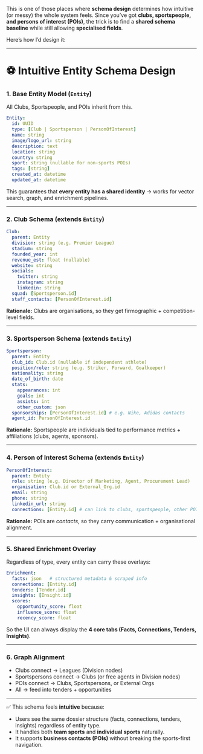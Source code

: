 This is one of those places where **schema design** determines how intuitive (or messy) the whole system feels. Since you’ve got **clubs, sportspeople, and persons of interest (POIs)**, the trick is to find a **shared schema baseline** while still allowing **specialised fields**.

Here’s how I’d design it:

---

# ⚽ Intuitive Entity Schema Design

### 1. **Base Entity Model** (`Entity`)

All Clubs, Sportspeople, and POIs inherit from this.

```yaml
Entity:
  id: UUID
  type: [Club | Sportsperson | PersonOfInterest]
  name: string
  image/logo_url: string
  description: text
  location: string
  country: string
  sport: string (nullable for non-sports POIs)
  tags: [string]
  created_at: datetime
  updated_at: datetime
```

This guarantees that **every entity has a shared identity** → works for vector search, graph, and enrichment pipelines.

---

### 2. **Club Schema** (extends `Entity`)

```yaml
Club:
  parent: Entity
  division: string (e.g. Premier League)
  stadium: string
  founded_year: int
  revenue_est: float (nullable)
  website: string
  socials: 
    twitter: string
    instagram: string
    linkedin: string
  squad: [Sportsperson.id]
  staff_contacts: [PersonOfInterest.id]
```

**Rationale:** Clubs are organisations, so they get firmographic + competition-level fields.

---

### 3. **Sportsperson Schema** (extends `Entity`)

```yaml
Sportsperson:
  parent: Entity
  club_id: Club.id (nullable if independent athlete)
  position/role: string (e.g. Striker, Forward, Goalkeeper)
  nationality: string
  date_of_birth: date
  stats: 
    appearances: int
    goals: int
    assists: int
    other_custom: json
  sponsorships: [PersonOfInterest.id] # e.g. Nike, Adidas contacts
  agent_id: PersonOfInterest.id
```

**Rationale:** Sportspeople are individuals tied to performance metrics + affiliations (clubs, agents, sponsors).

---

### 4. **Person of Interest Schema** (extends `Entity`)

```yaml
PersonOfInterest:
  parent: Entity
  role: string (e.g. Director of Marketing, Agent, Procurement Lead)
  organisation: Club.id or External_Org.id
  email: string
  phone: string
  linkedin_url: string
  connections: [Entity.id] # can link to clubs, sportspeople, other POIs
```

**Rationale:** POIs are *contacts*, so they carry communication + organisational alignment.

---

### 5. **Shared Enrichment Overlay**

Regardless of type, every entity can carry these overlays:

```yaml
Enrichment:
  facts: json   # structured metadata & scraped info
  connections: [Entity.id]
  tenders: [Tender.id]
  insights: [Insight.id]
  scores: 
    opportunity_score: float
    influence_score: float
    recency_score: float
```

So the UI can always display the **4 core tabs (Facts, Connections, Tenders, Insights)**.

---

### 6. **Graph Alignment**

* Clubs connect → Leagues (Division nodes)
* Sportspersons connect → Clubs (or free agents in Division nodes)
* POIs connect → Clubs, Sportspersons, or External Orgs
* All → feed into tenders + opportunities

---

✅ This schema feels **intuitive** because:

* Users see the same dossier structure (facts, connections, tenders, insights) regardless of entity type.
* It handles both **team sports** and **individual sports** naturally.
* It supports **business contacts (POIs)** without breaking the sports-first navigation.

